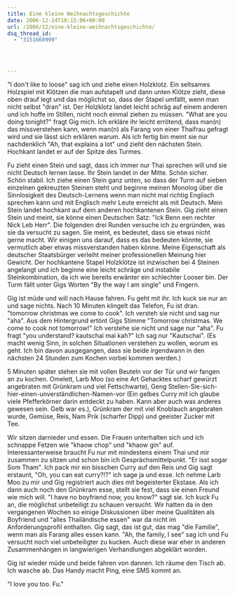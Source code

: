 ```yaml
---
title: Eine kleine Weihnachtsgeschichte
date: 2006-12-24T10:15:06+00:00
url: /2006/12/eine-kleine-weihnachtsgeschichte/
dsq_thread_id:
  - "3151660999"




---
```

"I don't like to loose" sag ich und ziehe einen Holzklotz. Ein seltsames Holzspiel mit Klötzen die man aufstapelt und dann unten Klötze zieht, diese oben drauf legt und das möglichst so, dass der Stapel umfällt, wenn man nicht selbst "dran" ist. Der Holzklotz landet leicht schräg auf einem anderen und ich hoffe im Stillen, nicht noch einmal ziehen zu müssen. "What are you doing tonight?" fragt Gig mich. Ich erkläre ihr leicht errötend, dass man(n) das missverstehen kann, wenn man(n) als Farang von einer Thaifrau gefragt wird und sie lässt sich erklären warum. Als ich fertig bin meint sie nur nachdenklich "Ah, that explains a lot" und zieht den nächsten Stein. Hochkant landet er auf der Spitze des Turmes.

Fu zieht einen Stein und sagt, dass ich immer nur Thai sprechen will und sie nicht Deutsch lernen lasse. Ihr Stein landet in der Mitte. Schön sicher. Schön stabil. Ich ziehe einen Stein ganz unten, so dass der Turm auf sieben einzelnen gekreuzten Steinen steht und beginne meinen Monolog über die Sinnlosigkeit des Deutsch-Lernens wenn man nicht mal richtig Englisch sprechen kann und mit Englisch mehr Leute erreicht als mit Deutsch. Mein Stein landet hochkant auf dem anderen hochkantenen Stein. Gig zieht einen Stein und meint, sie könne einen Deutschen Satz: "Ick Benn een rechter Nick Leb Herr". Die folgenden drei Runden versuche ich zu ergründen, was sie da versucht zu sagen. Sie meint, es bedeutet, dass sie etwas nicht gerne macht. Wir einigen uns darauf, dass es das bedeuten könnte, sie vermutlich aber etwas missverstanden haben könne. Meine Eigenschaft als deutscher Staatsbürger verleiht meiner professionellen Meinung hier Gewicht. Der hochkantene Stapel Holzklötze ist inzwischen bei 4 Steinen angelangt und ich beginne eine leicht schräge und instabile Steinkombination, da ich wie bereits erwänter ein schlechter Looser bin. Der Turm fällt unter Gigs Worten "By the way I am single" und Fingern.

Gig ist müde und will nach Hause fahren. Fu geht mit ihr. Ich kuck sie nur an und sage nichts. Nach 10 Minuten klingelt das Telefon, Fu ist dran. "tomorrow christmas we come to cook". Ich versteh sie nicht und sag nur "aha". Aus dem Hintergrund ertönt Gigs Stimme "Tomorrow christmas. We come to cook not tomorrow!" Ich verstehe sie nicht und sage nur "aha". Fu fragt "you understand? kautschai mai kah?" Ich sag nur "Kautschai". (Es macht wenig Sinn, in solchen Situationen verstehen zu wollen, worum es geht. Ich bin davon ausgegangen, dass sie beide irgendwann in den nächsten 24 Stunden zum Kochen vorbei kommen werden.)

5 Minuten später stehen sie mit vollen Beuteln vor der Tür und wir fangen an zu kochen. Omelett, Larb Moo (so eine Art Gehacktes scharf gewürzt angebraten mit Grünkram und viel Fettschwarte), Geng Stellen-Sie-sich-hier-einen-unverständlichen-Namen-vor (Ein gelbes Curry mit ich glaube viele Pfefferkörner darin entdeckt zu haben. Kann aber auch was anderes gewesen sein. Gelb war es.), Grünkram der mit viel Knoblauch angebraten wurde, Gemüse, Reis, Nam Prik (scharfer Dipp) und geeister Zucker mit Tee.

Wir sitzen darnieder und essen. Die Frauen unterhalten sich und ich schnappe Fetzen wie "khaow chop" und "khaow gin" auf. Interessanterweise braucht Fu nur mit mindestens einem Thai und mir zusammen zu sitzen und schon bin ich Gesprächsmittelpunkt. "Er isst sogar Som Tham". Ich pack mir ein bisschen Curry auf den Reis und Gig sagt erstaunt, "Oh, you can eat curry?!?" ich sage ja und esse. Ich nehme Larb Moo zu mir und Gig registriert auch dies mit begeisterter Ekstase. Als ich dann auch noch den Grünkram esse, stellt sie fest, dass sie einen Freund wie mich will. "I have no boyfriend now, you know?" sagt sie. Ich kuck Fu an, die möglichst unbeteiligt zu schauen versucht. Wir hatten da in den vergangenen Wochen so einige Diskussionen über meine Qualitäten als Boyfriend und "alles Thailändische essen" war da nicht im Anforderungsprofil enthalten. Gig sagt, das ist gut, das mag "die Familie", wenn man als Farang alles essen kann. "Ah, the family, I see" sag ich und Fu versucht noch viel unbeteiligter zu kucken. Auch diese war eher in anderen Zusammenhängen in langwierigen Verhandlungen abgeklärt worden.

Gig ist wieder müde und beide fahren von dannen. Ich räume den Tisch ab. Ich wasche ab. Das Handy macht Ping, eine SMS kommt an.

"I love you too. Fu."
